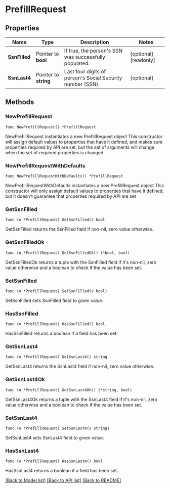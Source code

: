 # PrefillRequest

## Properties

Name | Type | Description | Notes
------------ | ------------- | ------------- | -------------
**SsnFilled** | Pointer to **bool** | If true, the person&#39;s SSN was successfully populated. | [optional] [readonly] 
**SsnLast4** | Pointer to **string** | Last four digits of person&#39;s Social Security number (SSN). | [optional] 

## Methods

### NewPrefillRequest

`func NewPrefillRequest() *PrefillRequest`

NewPrefillRequest instantiates a new PrefillRequest object
This constructor will assign default values to properties that have it defined,
and makes sure properties required by API are set, but the set of arguments
will change when the set of required properties is changed

### NewPrefillRequestWithDefaults

`func NewPrefillRequestWithDefaults() *PrefillRequest`

NewPrefillRequestWithDefaults instantiates a new PrefillRequest object
This constructor will only assign default values to properties that have it defined,
but it doesn't guarantee that properties required by API are set

### GetSsnFilled

`func (o *PrefillRequest) GetSsnFilled() bool`

GetSsnFilled returns the SsnFilled field if non-nil, zero value otherwise.

### GetSsnFilledOk

`func (o *PrefillRequest) GetSsnFilledOk() (*bool, bool)`

GetSsnFilledOk returns a tuple with the SsnFilled field if it's non-nil, zero value otherwise
and a boolean to check if the value has been set.

### SetSsnFilled

`func (o *PrefillRequest) SetSsnFilled(v bool)`

SetSsnFilled sets SsnFilled field to given value.

### HasSsnFilled

`func (o *PrefillRequest) HasSsnFilled() bool`

HasSsnFilled returns a boolean if a field has been set.

### GetSsnLast4

`func (o *PrefillRequest) GetSsnLast4() string`

GetSsnLast4 returns the SsnLast4 field if non-nil, zero value otherwise.

### GetSsnLast4Ok

`func (o *PrefillRequest) GetSsnLast4Ok() (*string, bool)`

GetSsnLast4Ok returns a tuple with the SsnLast4 field if it's non-nil, zero value otherwise
and a boolean to check if the value has been set.

### SetSsnLast4

`func (o *PrefillRequest) SetSsnLast4(v string)`

SetSsnLast4 sets SsnLast4 field to given value.

### HasSsnLast4

`func (o *PrefillRequest) HasSsnLast4() bool`

HasSsnLast4 returns a boolean if a field has been set.


[[Back to Model list]](../README.md#documentation-for-models) [[Back to API list]](../README.md#documentation-for-api-endpoints) [[Back to README]](../README.md)


